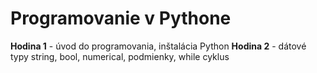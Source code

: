 # Programovanie v Pythone

**Hodina 1** - úvod do programovania, inštalácia Python
**Hodina 2** - dátové typy string, bool, numerical, podmienky, while cyklus <br/>

